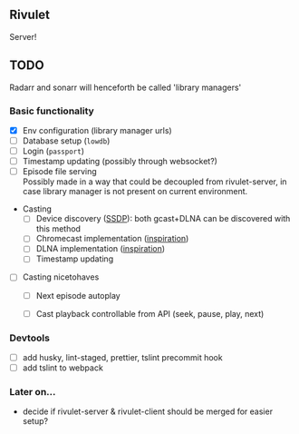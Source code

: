 ## Rivulet
Server!

## TODO
Radarr and sonarr will henceforth be called 'library managers'

### Basic functionality
- [x] Env configuration (library manager urls)
- [ ] Database setup (`lowdb`)
- [ ] Login (`passport`)
- [ ] Timestamp updating (possibly through websocket?)
- [ ] Episode file serving   
    Possibly made in a way that could be decoupled from rivulet-server, in case library manager is not present on current environment.
- Casting
    - [ ] Device discovery ([SSDP](https://www.npmjs.com/package/node-ssdp)): both gcast+DLNA can be discovered with this method
    - [ ] Chromecast implementation ([inspiration](https://github.com/xat/castnow))
    - [ ] DLNA implementation ([inspiration](https://github.com/xat/dlnacast))
    - [ ] Timestamp updating
- [ ] Casting nicetohaves
    - [ ] Next episode autoplay
    - [ ] Cast playback controllable from API (seek, pause, play, next)


### Devtools
- [ ] add husky, lint-staged, prettier, tslint precommit hook
- [ ] add tslint to webpack

### Later on...
- decide if rivulet-server & rivulet-client should be merged for easier setup?